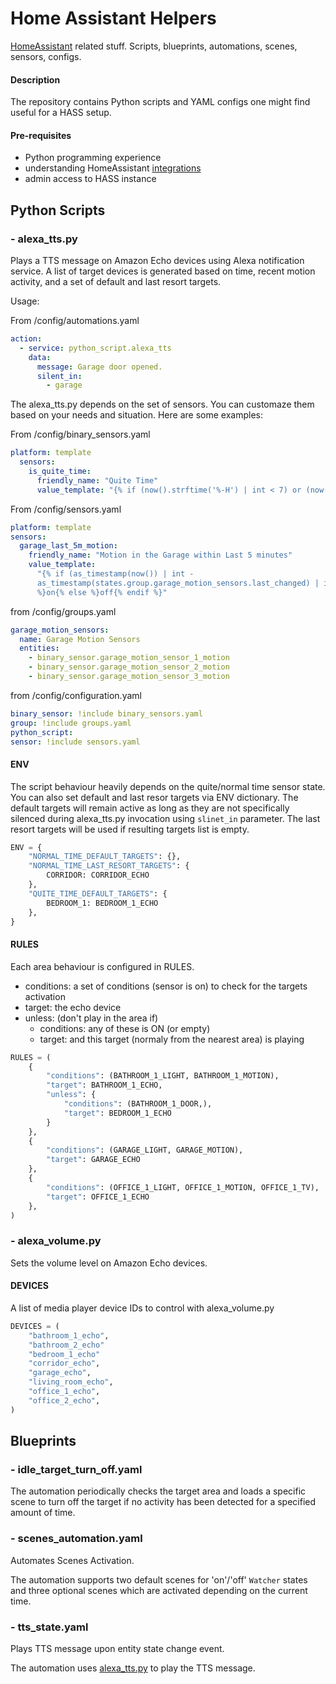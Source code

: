 # Home Assistant Helpers

[HomeAssistant](https://www.home-assistant.io/) related stuff. Scripts,
blueprints, automations, scenes, sensors, configs.

#### Description

The repository contains Python scripts and YAML configs one might find useful
for a HASS setup.

#### Pre-requisites

- Python programming experience
- understanding HomeAssistant
  [integrations](https://www.home-assistant.io/integrations/python_script/)
- admin access to HASS instance

## Python Scripts

### - alexa_tts.py

Plays a TTS message on Amazon Echo devices using Alexa notification service. A
list of target devices is generated based on time, recent motion activity, and a
set of default and last resort targets.

Usage:

From /config/automations.yaml

```yaml
action:
  - service: python_script.alexa_tts
    data:
      message: Garage door opened.
      silent_in:
        - garage
```

The alexa_tts.py depends on the set of sensors. You can customaze them based on
your needs and situation. Here are some examples:

From /config/binary_sensors.yaml

```yaml
platform: template
  sensors:
    is_quite_time:
      friendly_name: "Quite Time"
      value_template: "{% if (now().strftime('%-H') | int < 7) or (now().strftime('%-H') | int >= 22) %}on{% else %}off{% endif %}"

```

From /config/sensors.yaml

```yaml
platform: template
sensors:
  garage_last_5m_motion:
    friendly_name: "Motion in the Garage within Last 5 minutes"
    value_template:
      "{% if (as_timestamp(now()) | int -
      as_timestamp(states.group.garage_motion_sensors.last_changed) | int) < 300
      %}on{% else %}off{% endif %}"
```

from /config/groups.yaml

```yaml
garage_motion_sensors:
  name: Garage Motion Sensors
  entities:
    - binary_sensor.garage_motion_sensor_1_motion
    - binary_sensor.garage_motion_sensor_2_motion
    - binary_sensor.garage_motion_sensor_3_motion
```

from /config/configuration.yaml

```yaml
binary_sensor: !include binary_sensors.yaml
group: !include groups.yaml
python_script:
sensor: !include sensors.yaml
```

#### ENV

The script behaviour heavily depends on the quite/normal time sensor state. You
can also set default and last resor targets via ENV dictionary. The default
targets will remain active as long as they are not specifically silenced during
alexa_tts.py invocation using `slinet_in` parameter. The last resort targets
will be used if resulting targets list is empty.

```python
ENV = {
    "NORMAL_TIME_DEFAULT_TARGETS": {},
    "NORMAL_TIME_LAST_RESORT_TARGETS": {
        CORRIDOR: CORRIDOR_ECHO
    },
    "QUITE_TIME_DEFAULT_TARGETS": {
        BEDROOM_1: BEDROOM_1_ECHO
    },
}
```

#### RULES

Each area behaviour is configured in RULES.

- conditions: a set of conditions (sensor is on) to check for the targets
  activation
- target: the echo device
- unless: (don't play in the area if)
  - conditions: any of these is ON (or empty)
  - target: and this target (normaly from the nearest area) is playing

```python
RULES = (
    {
        "conditions": (BATHROOM_1_LIGHT, BATHROOM_1_MOTION),
        "target": BATHROOM_1_ECHO,
        "unless": {
            "conditions": (BATHROOM_1_DOOR,),
            "target": BEDROOM_1_ECHO
        }
    },
    {
        "conditions": (GARAGE_LIGHT, GARAGE_MOTION),
        "target": GARAGE_ECHO
    },
    {
        "conditions": (OFFICE_1_LIGHT, OFFICE_1_MOTION, OFFICE_1_TV),
        "target": OFFICE_1_ECHO
    },
)
```

### - alexa_volume.py

Sets the volume level on Amazon Echo devices.

#### DEVICES

A list of media player device IDs to control with alexa_volume.py

```python
DEVICES = (
    "bathroom_1_echo",
    "bathroom_2_echo"
    "bedroom_1_echo"
    "corridor_echo",
    "garage_echo",
    "living_room_echo",
    "office_1_echo",
    "office_2_echo",
)
```

## Blueprints

### - idle_target_turn_off.yaml

The automation periodically checks the target area and loads a specific scene to
turn off the target if no activity has been detected for a specified amount of
time.

### - scenes_automation.yaml

Automates Scenes Activation.

The automation supports two default scenes for 'on'/'off' `Watcher` states and
three optional scenes which are activated depending on the current time.

### - tts_state.yaml

Plays TTS message upon entity state change event.

The automation uses
[alexa_tts.py](https://github.com/arkid15r/hass/blob/main/python_scripts/alexa_tts.py)
to play the TTS message.
